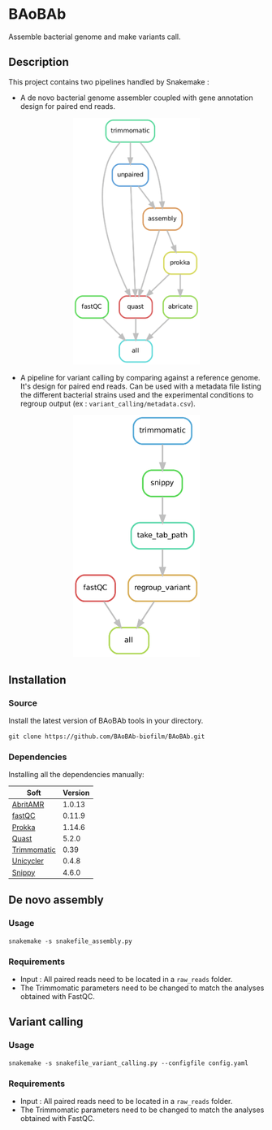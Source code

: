 # BAoBAb
Assemble bacterial genome and make variants call.

## Description

This project contains two pipelines handled by Snakemake :
* A de novo bacterial genome assembler coupled with gene annotation design for paired end reads.

<p align="center"><img src="genome_assembly/rulegraph_pipeline_assembly.png" alt="pipeline for de novo assembly" width="250"></p>

* A pipeline for variant calling by comparing against a reference genome. It's design for paired end reads. Can be used with a metadata file listing the different bacterial strains used and the experimental conditions to regroup output (ex : `variant_calling/metadata.csv`).

<p align="center"><img src="variant_calling/rulegraph_pipeline_variant_calling.png" alt="pipeline for variant calling" width="250"></p>

## Installation

### Source

Install the latest version of BAoBAb tools in your directory.

```
git clone https://github.com/BAoBAb-biofilm/BAoBAb.git
```

### Dependencies

Installing all the dependencies manually:

Soft|Version
---------|------------
[AbritAMR](https://github.com/MDU-PHL/abritamr) | 1.0.13
[fastQC](https://www.bioinformatics.babraham.ac.uk/projects/fastqc/) | 0.11.9
[Prokka](https://github.com/tseemann/prokka) | 1.14.6
[Quast](https://quast.sourceforge.net/) | 5.2.0
[Trimmomatic](http://www.usadellab.org/cms/?page=trimmomatic) | 0.39
[Unicycler](https://github.com/rrwick/Unicycler) | 0.4.8
[Snippy](https://github.com/tseemann/snippy) | 4.6.0

## De novo assembly

### Usage

```
snakemake -s snakefile_assembly.py
```

### Requirements

* Input : All paired reads need to be located in a `raw_reads` folder.
* The Trimmomatic parameters need to be changed to match the analyses obtained with FastQC.

## Variant calling

### Usage

```
snakemake -s snakefile_variant_calling.py --configfile config.yaml
```

### Requirements

* Input : All paired reads need to be located in a `raw_reads` folder.
* The Trimmomatic parameters need to be changed to match the analyses obtained with FastQC.
